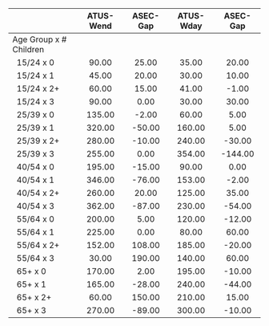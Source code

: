 
|                      |    ATUS-Wend |     ASEC-Gap |    ATUS-Wday |     ASEC-Gap |
| -------------------- | :----------: | :----------: | :----------: | :----------: |
| Age Group x # Children |              |              |              |              |
| &nbsp;&nbsp;15/24 x 0 |        90.00 |        25.00 |        35.00 |        20.00 |
| &nbsp;&nbsp;15/24 x 1 |        45.00 |        20.00 |        30.00 |        10.00 |
| &nbsp;&nbsp;15/24 x 2+ |        60.00 |        15.00 |        41.00 |        -1.00 |
| &nbsp;&nbsp;15/24 x 3 |        90.00 |         0.00 |        30.00 |        30.00 |
| &nbsp;&nbsp;25/39 x 0 |       135.00 |        -2.00 |        60.00 |         5.00 |
| &nbsp;&nbsp;25/39 x 1 |       320.00 |       -50.00 |       160.00 |         5.00 |
| &nbsp;&nbsp;25/39 x 2+ |       280.00 |       -10.00 |       240.00 |       -30.00 |
| &nbsp;&nbsp;25/39 x 3 |       255.00 |         0.00 |       354.00 |      -144.00 |
| &nbsp;&nbsp;40/54 x 0 |       195.00 |       -15.00 |        90.00 |         0.00 |
| &nbsp;&nbsp;40/54 x 1 |       346.00 |       -76.00 |       153.00 |        -2.00 |
| &nbsp;&nbsp;40/54 x 2+ |       260.00 |        20.00 |       125.00 |        35.00 |
| &nbsp;&nbsp;40/54 x 3 |       362.00 |       -87.00 |       230.00 |       -54.00 |
| &nbsp;&nbsp;55/64 x 0 |       200.00 |         5.00 |       120.00 |       -12.00 |
| &nbsp;&nbsp;55/64 x 1 |       225.00 |         0.00 |        80.00 |        60.00 |
| &nbsp;&nbsp;55/64 x 2+ |       152.00 |       108.00 |       185.00 |       -20.00 |
| &nbsp;&nbsp;55/64 x 3 |        30.00 |       190.00 |       140.00 |        60.00 |
| &nbsp;&nbsp;65+ x 0  |       170.00 |         2.00 |       195.00 |       -10.00 |
| &nbsp;&nbsp;65+ x 1  |       165.00 |       -28.00 |       240.00 |       -44.00 |
| &nbsp;&nbsp;65+ x 2+ |        60.00 |       150.00 |       210.00 |        15.00 |
| &nbsp;&nbsp;65+ x 3  |       270.00 |       -89.00 |       300.00 |       -10.00 |

